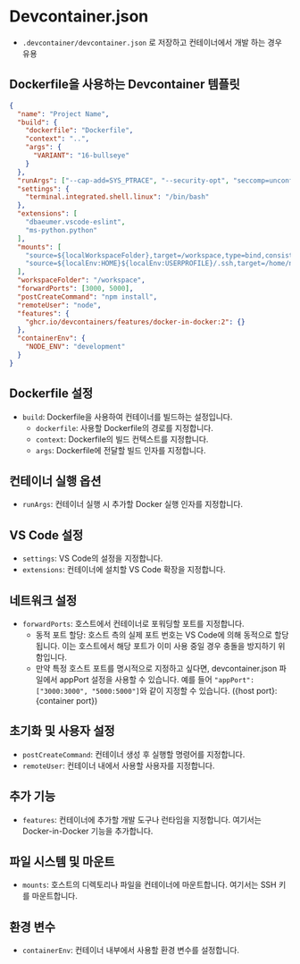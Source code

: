 # Devcontainer.json

- `.devcontainer/devcontainer.json` 로 저장하고 컨테이너에서 개발 하는 경우 유용

## Dockerfile을 사용하는 Devcontainer 템플릿

```json
{
  "name": "Project Name",
  "build": {
    "dockerfile": "Dockerfile",
    "context": "..",
    "args": {
      "VARIANT": "16-bullseye"
    }
  },
  "runArgs": ["--cap-add=SYS_PTRACE", "--security-opt", "seccomp=unconfined"],
  "settings": {
    "terminal.integrated.shell.linux": "/bin/bash"
  },
  "extensions": [
    "dbaeumer.vscode-eslint",
    "ms-python.python"
  ],
  "mounts": [
    "source=${localWorkspaceFolder},target=/workspace,type=bind,consistency=cached",
    "source=${localEnv:HOME}${localEnv:USERPROFILE}/.ssh,target=/home/node/.ssh,type=bind,consistency=cached"
  ],
  "workspaceFolder": "/workspace",
  "forwardPorts": [3000, 5000],
  "postCreateCommand": "npm install",
  "remoteUser": "node",
  "features": {
    "ghcr.io/devcontainers/features/docker-in-docker:2": {}
  },
  "containerEnv": {
    "NODE_ENV": "development"
  }
}
```

## Dockerfile 설정

- `build`: Dockerfile을 사용하여 컨테이너를 빌드하는 설정입니다.
    - `dockerfile`: 사용할 Dockerfile의 경로를 지정합니다.
    - `context`: Dockerfile의 빌드 컨텍스트를 지정합니다.
    - `args`: Dockerfile에 전달할 빌드 인자를 지정합니다.

## 컨테이너 실행 옵션

- `runArgs`: 컨테이너 실행 시 추가할 Docker 실행 인자를 지정합니다.

## VS Code 설정

- `settings`: VS Code의 설정을 지정합니다.
- `extensions`: 컨테이너에 설치할 VS Code 확장을 지정합니다.

## 네트워크 설정

- `forwardPorts`: 호스트에서 컨테이너로 포워딩할 포트를 지정합니다.
    - 동적 포트 할당: 호스트 측의 실제 포트 번호는 VS Code에 의해 동적으로 할당됩니다. 이는 호스트에서 해당 포트가 이미 사용 중일 경우 충돌을 방지하기 위함입니다.
    - 만약 특정 호스트 포트를 명시적으로 지정하고 싶다면, devcontainer.json 파일에서 appPort 설정을 사용할 수 있습니다. 예를 들어 `"appPort": ["3000:3000", "5000:5000"]`와 같이 지정할 수 있습니다. ({host port}:{container port})

## 초기화 및 사용자 설정

- `postCreateCommand`: 컨테이너 생성 후 실행할 명령어를 지정합니다.
- `remoteUser`: 컨테이너 내에서 사용할 사용자를 지정합니다.

## 추가 기능

- `features`: 컨테이너에 추가할 개발 도구나 런타임을 지정합니다. 여기서는 Docker-in-Docker 기능을 추가합니다.

## 파일 시스템 및 마운트

- `mounts`: 호스트의 디렉토리나 파일을 컨테이너에 마운트합니다. 여기서는 SSH 키를 마운트합니다.

## 환경 변수

- `containerEnv`: 컨테이너 내부에서 사용할 환경 변수를 설정합니다.

